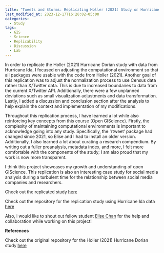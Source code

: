 ```yaml
---
title: "Tweets and Storms: Replicating Holler (2021) Study on Hurricane Dorian"
last_modified_at: 2023-12-17T16:20:02-05:00
categories:
  - Study
tags:
  - GIS
  - Science
  - Replicability
  - Discussion
  - Lab
---
```


In order to replicate the Holler (2021) Hurricane Dorian study with data from Hurricane Ida, I focused on adjusting the computational environment so that all packages were usable with the code from Holler (2021). 
Another goal of this replication was to adjust the normalization process to use Census data rather than X/Twitter data.
This is due to increased boundaries to data from the current X/Twitter API. 
Additionally, there were a few unplanned deviations such as small visualization adjustments and data transformation. 
Lastly, I added a discussion and conclusion section after the analysis to help explain the context and implementation of my modifications.

Throughout this replication process, I have learned a lot while also reinforcing key concepts from this course (Open GIScience).
Firstly, the complexity of maintaining computational environments is important to acknowledge going into any study. 
Specifically, the 'rtweet' package had changed since 2021, so Elise and I had to install an older version.
Additionally, I also learned a lot about curating a research compendium.
By writing out a fuller preanalysis, metadata index, and more, I felt more comfortable with the components of the study; I am also proud that my work is now more transparent. 

I think this project showcases my growth and understanding of open GIScience.
This replication is also an interesting case study for social media analysis during a turbulent time for the relationship between social media companies and researchers. 

Check out the replicated study [here](https://andreyjcao.github.io/RPl-Dorian-Ida/) 

Check out the repository for the replication study using Hurricane Ida data [here](https://github.com/andreyjcao/RPl-Dorian-Ida)

Also, I would like to shout out fellow student [Elise Chan](https://eliseylchan.github.io/) for the help and collaboration while working on this project!


**References**

Check out the original repository for the Holler (2021) Hurricane Dorian study [here](https://github.com/GIS4DEV/OR-Dorian)